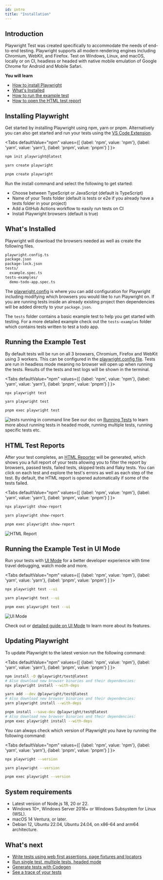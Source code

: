 ```yaml
---
id: intro
title: "Installation"
---
```


## Introduction

Playwright Test was created specifically to accommodate the needs of end-to-end testing. Playwright supports all modern rendering engines including Chromium, WebKit, and Firefox. Test on Windows, Linux, and macOS, locally or on CI, headless or headed with native mobile emulation of Google Chrome for Android and Mobile Safari.

**You will learn**

- [How to install Playwright](/intro.md#installing-playwright)
- [What's Installed](/intro.md#whats-installed)
- [How to run the example test](/intro.md#running-the-example-test)
- [How to open the HTML test report](/intro.md#html-test-reports)


## Installing Playwright

Get started by installing Playwright using npm, yarn or pnpm. Alternatively you can also get started and run your tests using the [VS Code Extension](./getting-started-vscode.md).

<Tabs
  defaultValue="npm"
  values={[
    {label: 'npm', value: 'npm'},
    {label: 'yarn', value: 'yarn'},
    {label: 'pnpm', value: 'pnpm'}
  ]
}>
<TabItem value="npm">

```bash
npm init playwright@latest
```

</TabItem>

<TabItem value="yarn">

```bash
yarn create playwright
```

</TabItem>

<TabItem value="pnpm">

```bash
pnpm create playwright
```

</TabItem>

</Tabs>


Run the install command and select the following to get started:
 - Choose between TypeScript or JavaScript (default is TypeScript)
 - Name of your Tests folder (default is tests or e2e if you already have a tests folder in your project)
 - Add a GitHub Actions workflow to easily run tests on CI
 - Install Playwright browsers (default is true)

## What's Installed

Playwright will download the browsers needed as well as create the following files.

```bash
playwright.config.ts
package.json
package-lock.json
tests/
  example.spec.ts
tests-examples/
  demo-todo-app.spec.ts
```

The [playwright.config](./test-configuration.md) is where you can add configuration for Playwright including modifying which browsers you would like to run Playwright on. If you are running tests inside an already existing project then dependencies will be added directly to your `package.json`.

The `tests` folder contains a basic example test to help you get started with testing. For a more detailed example check out the `tests-examples` folder which contains tests written to test a todo app.

## Running the Example Test

By default tests will be run on all 3 browsers, Chromium, Firefox and WebKit using 3 workers. This can be configured in the [playwright.config file](./test-configuration.md). Tests are run in headless mode meaning no browser will open up when running the tests. Results of the tests and test logs will be shown in the terminal.

<Tabs
  defaultValue="npm"
  values={[
    {label: 'npm', value: 'npm'},
    {label: 'yarn', value: 'yarn'},
    {label: 'pnpm', value: 'pnpm'}
  ]
}>
<TabItem value="npm">

```bash
npx playwright test
```

</TabItem>

<TabItem value="yarn">

```bash
yarn playwright test
```

</TabItem>

<TabItem value="pnpm">

```bash
pnpm exec playwright test
```

</TabItem>

</Tabs>

![tests running in command line](https://github.com/microsoft/playwright/assets/13063165/981c1b2b-dc7e-4b85-b241-272b44da6628) 
See our doc on [Running Tests](./running-tests.md) to learn more about running tests in headed mode, running multiple tests, running specific tests etc.

## HTML Test Reports

After your test completes, an [HTML Reporter](./test-reporters.md#html-reporter) will be generated, which shows you a full report of your tests allowing you to filter the report by browsers, passed tests, failed tests, skipped tests and flaky tests. You can click on each test and explore the test's errors as well as each step of the test. By default, the HTML report is opened automatically if some of the tests failed.

<Tabs
  defaultValue="npm"
  values={[
    {label: 'npm', value: 'npm'},
    {label: 'yarn', value: 'yarn'},
    {label: 'pnpm', value: 'pnpm'}
  ]
}>
<TabItem value="npm">

```bash
npx playwright show-report
```

</TabItem>

<TabItem value="yarn">

```bash
yarn playwright show-report
```

</TabItem>

<TabItem value="pnpm">

```bash
pnpm exec playwright show-report
```

</TabItem>

</Tabs>

![HTML Report](https://github.com/microsoft/playwright/assets/13063165/38ec17a7-9e61-4002-b137-a93812765501)

## Running the Example Test in UI Mode

Run your tests with [UI Mode](./test-ui-mode.md) for a better developer experience with time travel debugging, watch mode and more.

<Tabs
  defaultValue="npm"
  values={[
    {label: 'npm', value: 'npm'},
    {label: 'yarn', value: 'yarn'},
    {label: 'pnpm', value: 'pnpm'}
  ]
}>

<TabItem value="npm">

```bash
npx playwright test --ui
```

</TabItem>

<TabItem value="yarn">

```bash
yarn playwright test --ui
```

</TabItem>

<TabItem value="pnpm">

```bash
pnpm exec playwright test --ui
```

</TabItem>

</Tabs>

![UI Mode](https://github.com/microsoft/playwright/assets/13063165/c5b501cc-4f5d-485a-87cc-66044c651786)

Check out or [detailed guide on UI Mode](./test-ui-mode.md) to learn more about its features.

## Updating Playwright

To update Playwright to the latest version run the following command:

<Tabs
  defaultValue="npm"
  values={[
    {label: 'npm', value: 'npm'},
    {label: 'yarn', value: 'yarn'},
    {label: 'pnpm', value: 'pnpm'}
  ]
}>

<TabItem value="npm">

```bash
npm install -D @playwright/test@latest
# Also download new browser binaries and their dependencies:
npx playwright install --with-deps
```

</TabItem>

<TabItem value="yarn">

```bash
yarn add --dev @playwright/test@latest
# Also download new browser binaries and their dependencies:
yarn playwright install --with-deps
```

</TabItem>

<TabItem value="pnpm">

```bash
pnpm install --save-dev @playwright/test@latest
# Also download new browser binaries and their dependencies:
pnpm exec playwright install --with-deps
```

</TabItem>

</Tabs>

You can always check which version of Playwright you have by running the following command:

<Tabs
  defaultValue="npm"
  values={[
    {label: 'npm', value: 'npm'},
    {label: 'yarn', value: 'yarn'},
    {label: 'pnpm', value: 'pnpm'}
  ]
}>

<TabItem value="npm">

```bash
npx playwright --version
```

</TabItem>

<TabItem value="yarn">

```bash
yarn playwright --version
```

</TabItem>

<TabItem value="pnpm">

```bash
pnpm exec playwright --version
```

</TabItem>

</Tabs>

## System requirements

- Latest version of Node.js 18, 20 or 22.
- Windows 10+, Windows Server 2016+ or Windows Subsystem for Linux (WSL).
- macOS 14 Ventura, or later.
- Debian 12, Ubuntu 22.04, Ubuntu 24.04, on x86-64 and arm64 architecture.

## What's next

- [Write tests using web first assertions, page fixtures and locators](./writing-tests.md)
- [Run single test, multiple tests, headed mode](./running-tests.md)
- [Generate tests with Codegen](./codegen-intro.md)
- [See a trace of your tests](./trace-viewer-intro.md)
